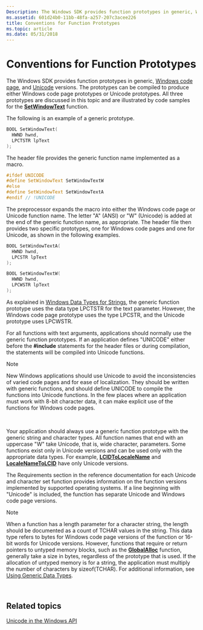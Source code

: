 ```yaml
---
Description: The Windows SDK provides function prototypes in generic, Windows code page, and Unicode versions.
ms.assetid: 601d24b0-11bb-48fa-a257-207c3acee226
title: Conventions for Function Prototypes
ms.topic: article
ms.date: 05/31/2018
---
```


# Conventions for Function Prototypes

The Windows SDK provides function prototypes in generic, [Windows code page](code-pages.md), and [Unicode](unicode.md) versions. The prototypes can be compiled to produce either Windows code page prototypes or Unicode prototypes. All three prototypes are discussed in this topic and are illustrated by code samples for the [**SetWindowText**](/windows/win32/api/winuser/nf-winuser-setwindowtexta) function.

The following is an example of a generic prototype.


```C++
BOOL SetWindowText(
  HWND hwnd,
  LPCTSTR lpText
);
```



The header file provides the generic function name implemented as a macro.


```C++
#ifdef UNICODE
#define SetWindowText SetWindowTextW
#else
#define SetWindowText SetWindowTextA
#endif // !UNICODE
```



The preprocessor expands the macro into either the Windows code page or Unicode function name. The letter "A" (ANSI) or "W" (Unicode) is added at the end of the generic function name, as appropriate. The header file then provides two specific prototypes, one for Windows code pages and one for Unicode, as shown in the following examples.


```C++
BOOL SetWindowTextA(
  HWND hwnd,
  LPCSTR lpText
);
```




```C++
BOOL SetWindowTextW(
  HWND hwnd,
  LPCWSTR lpText
);
```



As explained in [Windows Data Types for Strings](windows-data-types-for-strings.md), the generic function prototype uses the data type LPCTSTR for the text parameter. However, the Windows code page prototype uses the type LPCSTR, and the Unicode prototype uses LPCWSTR.

For all functions with text arguments, applications should normally use the generic function prototypes. If an application defines "UNICODE" either before the **\#include** statements for the header files or during compilation, the statements will be compiled into Unicode functions.

> [!Note]  
> New Windows applications should use Unicode to avoid the inconsistencies of varied code pages and for ease of localization. They should be written with generic functions, and should define UNICODE to compile the functions into Unicode functions. In the few places where an application must work with 8-bit character data, it can make explicit use of the functions for Windows code pages.

 

Your application should always use a generic function prototype with the generic string and character types. All function names that end with an uppercase "W" take Unicode, that is, wide character, parameters. Some functions exist only in Unicode versions and can be used only with the appropriate data types. For example, [**LCIDToLocaleName**](/windows/desktop/api/Winnls/nf-winnls-lcidtolocalename) and [**LocaleNameToLCID**](/windows/desktop/api/Winnls/nf-winnls-localenametolcid) have only Unicode versions.

The Requirements section in the reference documentation for each Unicode and character set function provides information on the function versions implemented by supported operating systems. If a line beginning with "Unicode" is included, the function has separate Unicode and Windows code page versions.

> [!Note]  
> When a function has a length parameter for a character string, the length should be documented as a count of TCHAR values in the string. This data type refers to bytes for Windows code page versions of the function or 16-bit words for Unicode versions. However, functions that require or return pointers to untyped memory blocks, such as the [**GlobalAlloc**](/windows/win32/api/winbase/nf-winbase-globalalloc) function, generally take a size in bytes, regardless of the prototype that is used. If the allocation of untyped memory is for a string, the application must multiply the number of characters by sizeof(TCHAR). For additional information, see [Using Generic Data Types](using-generic-data-types.md).

 

## Related topics

<dl> <dt>

[Unicode in the Windows API](unicode-in-the-windows-api.md)
</dt> </dl>

 

 